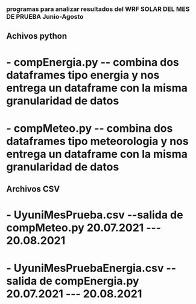### programas para analizar resultados del WRF SOLAR DEL MES DE PRUEBA Junio-Agosto
## Achivos python
#   - compEnergia.py   -- combina dos dataframes tipo energia y nos entrega un dataframe con la misma granularidad de datos
#   - compMeteo.py  -- combina dos dataframes tipo meteorologia y nos entrega un dataframe con la misma granularidad de datos
## Archivos CSV
#   - UyuniMesPrueba.csv --salida de compMeteo.py 20.07.2021 --- 20.08.2021
#   - UyuniMesPruebaEnergia.csv -- salida de compEnergia.py  20.07.2021 --- 20.08.2021